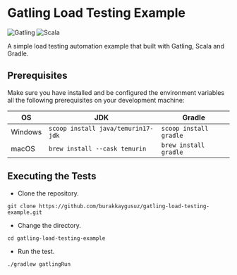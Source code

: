 # Gatling Load Testing Example

![Gatling](https://img.shields.io/github/v/tag/gatling/gatling?color=f78557&label=gatling&logo=gatling&style=for-the-badge)
![Scala](https://img.shields.io/github/v/tag/scala/scala?color=%23DC322F&label=scala&logo=scala&logoColor=%23DC322F&style=for-the-badge)

A simple load testing automation example that built with Gatling, Scala and Gradle.

## Prerequisites

Make sure you have installed and be configured the environment variables all the following prerequisites on your development machine:

| OS      | JDK                                | Gradle                 |
|---------|------------------------------------|------------------------|
| Windows | `scoop install java/temurin17-jdk` | `scoop install gradle` |
| macOS   | `brew install --cask temurin`      | `brew install gradle`  |

## Executing the Tests

- Clone the repository.

```shell
git clone https://github.com/burakkaygusuz/gatling-load-testing-example.git
```

- Change the directory.

```shell
cd gatling-load-testing-example
```

- Run the test.

```shell
./gradlew gatlingRun
```
